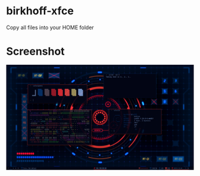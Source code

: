 # birkhoff-xfce
Copy all files into your HOME folder

# Screenshot
![alt text](https://raw.githubusercontent.com/berthosefin/birkhoff-i3-gaps/master/scrot.png)